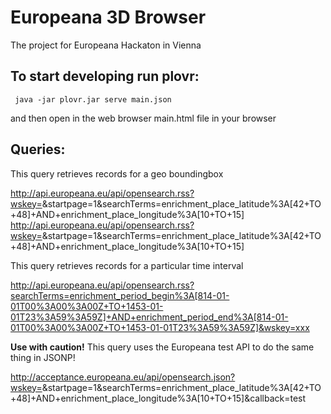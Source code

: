 # Europeana 3D Browser

The project for Europeana Hackaton in Vienna

## To start developing run plovr:

     java -jar plovr.jar serve main.json

and then open in the web browser main.html file in your browser

## Queries:

This query retrieves records for a geo boundingbox

http://api.europeana.eu/api/opensearch.rss?wskey=<API-KEY>&startpage=1&searchTerms=enrichment_place_latitude%3A[42+TO+48]+AND+enrichment_place_longitude%3A[10+TO+15]
http://api.europeana.eu/api/opensearch.rss?wskey=<API-KEY>&startpage=1&searchTerms=enrichment_place_latitude%3A[42+TO+48]+AND+enrichment_place_longitude%3A[10+TO+15]

This query retrieves records for a particular time interval

http://api.europeana.eu/api/opensearch.rss?searchTerms=enrichment_period_begin%3A[814-01-01T00%3A00%3A00Z+TO+1453-01-01T23%3A59%3A59Z]+AND+enrichment_period_end%3A[814-01-01T00%3A00%3A00Z+TO+1453-01-01T23%3A59%3A59Z]&wskey=xxx

__Use with caution!__ This query uses the Europeana test API to do the same thing in JSONP!

http://acceptance.europeana.eu/api/opensearch.json?wskey=<API-KEY>&startpage=1&searchTerms=enrichment_place_latitude%3A[42+TO+48]+AND+enrichment_place_longitude%3A[10+TO+15]&callback=test

